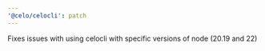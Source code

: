 ```yaml
---
'@celo/celocli': patch
---
```


Fixes issues with using celocli with specific versions of node (20.19 and 22)
